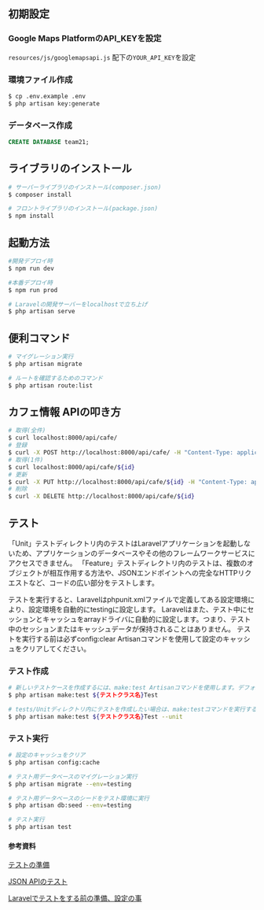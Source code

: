 ## 初期設定
### Google Maps PlatformのAPI_KEYを設定
`resources/js/googlemapsapi.js` 配下の`YOUR_API_KEY`を設定

### 環境ファイル作成
```sh 
$ cp .env.example .env
$ php artisan key:generate
```

### データベース作成
``` sql
CREATE DATABASE team21;
```

## ライブラリのインストール
``` sh
# サーバーライブラリのインストール(composer.json)
$ composer install

# フロントライブラリのインストール(package.json)
$ npm install
```
## 起動方法
``` sh
#開発デプロイ時
$ npm run dev

#本番デプロイ時
$ npm run prod

# Laravelの開発サーバーをlocalhostで立ち上げ
$ php artisan serve
```

## 便利コマンド
```　sh
# マイグレーション実行
$ php artisan migrate

# ルートを確認するためのコマンド
$ php artisan route:list
```

## カフェ情報 APIの叩き方
``` sh
# 取得(全件)
$ curl localhost:8000/api/cafe/
# 登録
$ curl -X POST http://localhost:8000/api/cafe/ -H "Content-Type: application/json" -d "{\"place_id\":\"afjw3891fa\",\"user_id\":1,\"outlet_count\":1,\"comment\":\"コメント\"}"
# 取得(1件)
$ curl localhost:8000/api/cafe/${id}
# 更新
$ curl -X PUT http://localhost:8000/api/cafe/${id} -H "Content-Type: application/json" -d "{\"outlet_count\":2,\"comment\":\"コメントコメント\"}"
# 削除
$ curl -X DELETE http://localhost:8000/api/cafe/${id}
```

## テスト
「Unit」テストディレクトリ内のテストはLaravelアプリケーションを起動しないため、アプリケーションのデータベースやその他のフレームワークサービスにアクセスできません。
「Feature」テストディレクトリ内のテストは、複数のオブジェクトが相互作用する方法や、JSONエンドポイントへの完全なHTTPリクエストなど、コードの広い部分をテストします。

テストを実行すると、Laravelはphpunit.xmlファイルで定義してある設定環境により、設定環境を自動的にtestingに設定します。
Laravelはまた、テスト中にセッションとキャッシュをarrayドライバに自動的に設定します。つまり、テスト中のセッションまたはキャッシュデータが保持されることはありません。
テストを実行する前は必ずconfig:clear Artisanコマンドを使用して設定のキャッシュをクリアしてください。

### テスト作成
```　sh
# 新しいテストケースを作成するには、make:test Artisanコマンドを使用します。デフォルトでは、テストはtests/Featureディレクトリへ配置されます。
$ php artisan make:test ${テストクラス名}Test

# tests/Unitディレクトリ内にテストを作成したい場合は、make:testコマンドを実行するときに--unitオプションを使用します。
$ php artisan make:test ${テストクラス名}Test --unit
```

### テスト実行
```　sh
# 設定のキャッシュをクリア
$ php artisan config:cache

# テスト用データベースのマイグレーション実行
$ php artisan migrate --env=testing

# テスト用データベースのシードをテスト環境に実行
$ php artisan db:seed --env=testing

# テスト実行
$ php artisan test
```

#### 参考資料
[テストの準備](https://readouble.com/laravel/8.x/ja/testing.html)

[JSON APIのテスト](https://readouble.com/laravel/8.x/ja/http-tests.html#JSON%20API%E3%81%AE%E3%83%86%E3%82%B9%E3%83%88)

[Laravelでテストをする前の準備、設定の事](https://tenrakatsuno.com/programing-note/laravel-test-database/)
